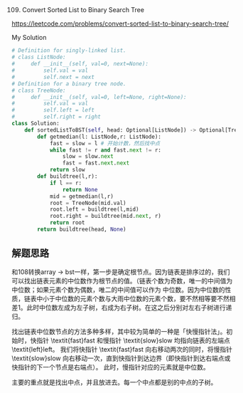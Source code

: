 ## 
109. Convert Sorted List to Binary Search Tree

https://leetcode.com/problems/convert-sorted-list-to-binary-search-tree/

My Solution

```python
# Definition for singly-linked list.
# class ListNode:
#     def __init__(self, val=0, next=None):
#         self.val = val
#         self.next = next
# Definition for a binary tree node.
# class TreeNode:
#     def __init__(self, val=0, left=None, right=None):
#         self.val = val
#         self.left = left
#         self.right = right
class Solution:
    def sortedListToBST(self, head: Optional[ListNode]) -> Optional[TreeNode]:
        def getmedian(l: ListNode,r: ListNode):
            fast = slow = l # 开始计数，然后找中点
            while fast != r and fast.next != r:
                slow = slow.next
                fast = fast.next.next
            return slow
        def buildtree(l,r):
            if l == r:
                return None
            mid = getmedian(l,r)
            root = TreeNode(mid.val)
            root.left = buildtree(l,mid)
            root.right = buildtree(mid.next, r)
            return root
        return buildtree(head, None)
```
## 解题思路

和108转换array -> bst一样，第一步是确定根节点。因为链表是排序过的，我们可以找出链表元素的中位数作为根节点的值。（链表个数为奇数，唯一的中间值为中位数；如果元素个数为偶数，唯二的中间值可以作为
中位数。因为中位数的性质，链表中小于中位数的元素个数与大雨中位数的元素个数，要不然相等要不然相差1。此时中位数左成为左子树，右成为右子树。在这之后分别对左右子树进行递归。

找出链表中位数节点的方法多种多样，其中较为简单的一种是「快慢指针法」。初始时，快指针 \textit{fast}fast 和慢指针 \textit{slow}slow 均指向链表的左端点 \textit{left}left。
我们将快指针 \textit{fast}fast 向右移动两次的同时，将慢指针 \textit{slow}slow 向右移动一次，直到快指针到达边界（即快指针到达右端点或快指针的下一个节点是右端点）。
此时，慢指针对应的元素就是中位数。

主要的重点就是找出中点，并且放进去。每一个中点都是别的中点的子树。
